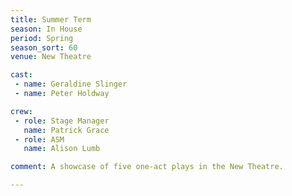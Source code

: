 ```yaml
---
title: Summer Term
season: In House
period: Spring
season_sort: 60
venue: New Theatre

cast:
 - name: Geraldine Slinger
 - name: Peter Holdway

crew:
 - role: Stage Manager
   name: Patrick Grace
 - role: ASM
   name: Alison Lumb

comment: A showcase of five one-act plays in the New Theatre.

---
```


